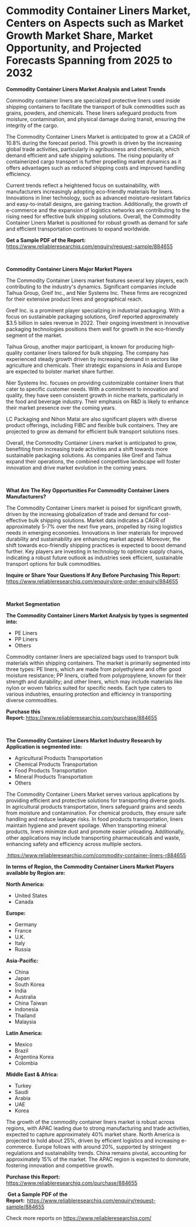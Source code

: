 <p><h1>Commodity Container Liners Market, Centers on Aspects such as Market Growth Market Share, Market Opportunity, and Projected Forecasts Spanning from 2025 to 2032</h1></p><p><strong>Commodity Container Liners Market Analysis and Latest Trends</strong></p>
<p><p>Commodity container liners are specialized protective liners used inside shipping containers to facilitate the transport of bulk commodities such as grains, powders, and chemicals. These liners safeguard products from moisture, contamination, and physical damage during transit, ensuring the integrity of the cargo.</p><p>The Commodity Container Liners Market is anticipated to grow at a CAGR of 10.8% during the forecast period. This growth is driven by the increasing global trade activities, particularly in agribusiness and chemicals, which demand efficient and safe shipping solutions. The rising popularity of containerized cargo transport is further propelling market dynamics as it offers advantages such as reduced shipping costs and improved handling efficiency.</p><p>Current trends reflect a heightened focus on sustainability, with manufacturers increasingly adopting eco-friendly materials for liners. Innovations in liner technology, such as advanced moisture-resistant fabrics and easy-to-install designs, are gaining traction. Additionally, the growth of e-commerce and the expansion of logistics networks are contributing to the rising need for effective bulk shipping solutions. Overall, the Commodity Container Liners Market is positioned for robust growth as demand for safe and efficient transportation continues to expand worldwide.</p></p>
<p><strong>Get a Sample PDF of the Report:&nbsp;</strong> <a href="https://www.reliableresearchiq.com/enquiry/request-sample/884655?utm_campaign=2335&utm_medium=2&utm_source=Github&utm_content=ia&utm_term=28022025&utm_id=commodity-container-liners">https://www.reliableresearchiq.com/enquiry/request-sample/884655</a></p>
<p>&nbsp;</p>
<p><strong>Commodity Container Liners Major Market Players</strong></p>
<p><p>The Commodity Container Liners market features several key players, each contributing to the industry's dynamics. Significant companies include Taihua Group, Greif Inc., and Nier Systems Inc. These firms are recognized for their extensive product lines and geographical reach.</p><p>Greif Inc. is a prominent player specializing in industrial packaging. With a focus on sustainable packaging solutions, Greif reported approximately $3.5 billion in sales revenue in 2022. Their ongoing investment in innovative packaging technologies positions them well for growth in the eco-friendly segment of the market.</p><p>Taihua Group, another major participant, is known for producing high-quality container liners tailored for bulk shipping. The company has experienced steady growth driven by increasing demand in sectors like agriculture and chemicals. Their strategic expansions in Asia and Europe are expected to bolster market share further.</p><p>Nier Systems Inc. focuses on providing customizable container liners that cater to specific customer needs. With a commitment to innovation and quality, they have seen consistent growth in niche markets, particularly in the food and beverage industry. Their emphasis on R&D is likely to enhance their market presence over the coming years.</p><p>LC Packaging and Nihon Matai are also significant players with diverse product offerings, including FIBC and flexible bulk containers. They are projected to grow as demand for efficient bulk transport solutions rises.</p><p>Overall, the Commodity Container Liners market is anticipated to grow, benefiting from increasing trade activities and a shift towards more sustainable packaging solutions. As companies like Greif and Taihua expand their operations, the combined competitive landscape will foster innovation and drive market evolution in the coming years.</p></p>
<p>&nbsp;</p>
<p><strong>What Are The Key Opportunities For Commodity Container Liners Manufacturers?</strong></p>
<p><p>The Commodity Container Liners market is poised for significant growth, driven by the increasing globalization of trade and demand for cost-effective bulk shipping solutions. Market data indicates a CAGR of approximately 5-7% over the next five years, propelled by rising logistics needs in emerging economies. Innovations in liner materials for improved durability and sustainability are enhancing market appeal. Moreover, the shift towards eco-friendly shipping practices is expected to boost demand further. Key players are investing in technology to optimize supply chains, indicating a robust future outlook as industries seek efficient, sustainable transport options for bulk commodities.</p></p>
<p><strong>Inquire or Share Your Questions If Any Before Purchasing This Report:</strong> <a href="https://www.reliableresearchiq.com/enquiry/pre-order-enquiry/884655?utm_campaign=2335&utm_medium=2&utm_source=Github&utm_content=ia&utm_term=28022025&utm_id=commodity-container-liners">https://www.reliableresearchiq.com/enquiry/pre-order-enquiry/884655</a></p>
<p>&nbsp;</p>
<p><strong>Market Segmentation</strong></p>
<p><strong>The Commodity Container Liners Market Analysis by types is segmented into:</strong></p>
<p><ul><li>PE Liners</li><li>PP Liners</li><li>Others</li></ul></p>
<p><p>Commodity container liners are specialized bags used to transport bulk materials within shipping containers. The market is primarily segmented into three types: PE liners, which are made from polyethylene and offer good moisture resistance; PP liners, crafted from polypropylene, known for their strength and durability; and other liners, which may include materials like nylon or woven fabrics suited for specific needs. Each type caters to various industries, ensuring protection and efficiency in transporting diverse commodities.</p></p>
<p><strong>Purchase this Report:&nbsp;</strong><a href="https://www.reliableresearchiq.com/purchase/884655?utm_campaign=2335&utm_medium=2&utm_source=Github&utm_content=ia&utm_term=28022025&utm_id=commodity-container-liners">https://www.reliableresearchiq.com/purchase/884655</a></p>
<p>&nbsp;</p>
<p><strong>The Commodity Container Liners Market Industry Research by Application is segmented into:</strong></p>
<p><ul><li>Agricultural Products Transportation</li><li>Chemical Products Transportation</li><li>Food Products Transportation</li><li>Mineral Products Transportation</li><li>Others</li></ul></p>
<p><p>The Commodity Container Liners Market serves various applications by providing efficient and protective solutions for transporting diverse goods. In agricultural products transportation, liners safeguard grains and seeds from moisture and contamination. For chemical products, they ensure safe handling and reduce leakage risks. In food products transportation, liners maintain hygiene and prevent spoilage. When transporting mineral products, liners minimize dust and promote easier unloading. Additionally, other applications may include transporting pharmaceuticals and waste, enhancing safety and efficiency across multiple sectors.</p></p>
<p><a href="https://www.reliableresearchiq.com/commodity-container-liners-r884655?utm_campaign=2335&utm_medium=2&utm_source=Github&utm_content=ia&utm_term=28022025&utm_id=commodity-container-liners">&nbsp;https://www.reliableresearchiq.com/commodity-container-liners-r884655</a></p>
<p><strong>In terms of Region, the Commodity Container Liners Market Players available by Region are:</strong></p>
<p>
    <p> <strong> North America: </strong>
        <ul>
            <li>United States</li>
            <li>Canada</li>
        </ul>
        </p> 
    <p> <strong> Europe: </strong>
        <ul>
            <li>Germany</li>
            <li>France</li>
            <li>U.K.</li>
            <li>Italy</li>
            <li>Russia</li>
        </ul>
        </p> 
    <p> <strong> Asia-Pacific: </strong>
        <ul>
            <li>China</li>
            <li>Japan</li>
            <li>South Korea</li>
            <li>India</li>
            <li>Australia</li>
            <li>China Taiwan</li>
            <li>Indonesia</li>
            <li>Thailand</li>
            <li>Malaysia</li>
        </ul>
        </p> 
    <p> <strong> Latin America: </strong>
        <ul>
            <li>Mexico</li>
            <li>Brazil</li>
            <li>Argentina Korea</li>
            <li>Colombia</li>
        </ul>
        </p> 
    <p> <strong> Middle East & Africa: </strong>
        <ul>
            <li>Turkey</li>
            <li>Saudi</li>
            <li>Arabia</li>
            <li>UAE</li>
            <li>Korea</li>
        </ul>
    </p>
    </p>
<p><p>The growth of the commodity container liners market is robust across regions, with APAC leading due to strong manufacturing and trade activities, expected to capture approximately 40% market share. North America is projected to hold about 25%, driven by efficient logistics and increasing e-commerce. Europe follows with around 20%, supported by stringent regulations and sustainability trends. China remains pivotal, accounting for approximately 15% of the market. The APAC region is expected to dominate, fostering innovation and competitive growth.</p></p>
<p><strong>Purchase this Report: </strong><a href="https://www.reliableresearchiq.com/purchase/884655?utm_campaign=2335&utm_medium=2&utm_source=Github&utm_content=ia&utm_term=28022025&utm_id=commodity-container-liners">https://www.reliableresearchiq.com/purchase/884655</a></p>
<p>&nbsp;<strong>Get a Sample PDF of the Report:&nbsp;&nbsp;</strong><a href="https://www.reliableresearchiq.com/enquiry/request-sample/884655?utm_campaign=2335&utm_medium=2&utm_source=Github&utm_content=ia&utm_term=28022025&utm_id=commodity-container-liners">https://www.reliableresearchiq.com/enquiry/request-sample/884655</a></p>
<p><strong></strong></p>
<p>Check more reports on <a href="https://www.reliableresearchiq.com/?utm_campaign=2335&utm_medium=2&utm_source=Github&utm_content=ia&utm_term=28022025&utm_id=commodity-container-liners">https://www.reliableresearchiq.com/</a></p>